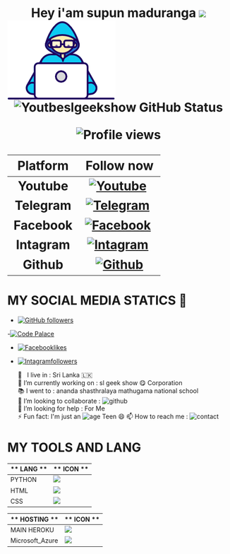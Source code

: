 
<h1 align="center">Hey i'am supun maduranga <img src="https://camo.githubusercontent.com/2c8b3670d933220ae3c023fa1d568682975cce3f10799d0d3ff5ecac394b4ee8/68747470733a2f2f6d656469612e67697068792e636f6d2f6d656469612f31326f75664342304d795a31476f2f67697068792e676966" width="50px">

<img align="left" src="https://github.com/RazorKenway/RazorKenway/raw/main/Developer.gif" style="max-width:50%;">



![Youtbeslgeekshow GitHub Status](https://github-readme-stats.vercel.app/api?username=youtubeslgeekshow&theme=dark&show_icons=true)

 ![Profile views](https://gpvc.arturio.dev/youtubeslgeekshow)


| **Platform** |  **Follow now**   |
|------------|---------------------|
|   Youtube   | [![Youtube](https://img.shields.io/badge/YouTube%20Channel-ff0000?style=flat&labelColor=224242&logoColor=white&for-the-badge&logo=youtube)](https://www.youtube.com/channel/UCvYfJcTr8RY72dIapzMqFQA?sub_confirmation=1)&nbsp; |
|  Telegram    | [![Telegram](https://img.shields.io/badge/slbotzone%20Team-003245?style=flat&labelColor=224242&logoColor=white&for-the-badge&logo=telegram)](https://t.me/slbotzone)&nbsp;|
|  Facebook  | [![Facebook](https://img.shields.io/badge/Follow%20me%20on%20Facebook-2533cf?style=flat&labelColor=224242&logoColor=white&for-the-badge&logo=facebook)](https://www.facebook.com/SL-Geek-Show-yt-103654258471929/)&nbsp;|
|  Intagram | [![Intagram](https://img.shields.io/badge/Follow%20me%20on%20Instagram-4d267a?style=style=flat&labelColor=224242&logoColor=white&for-the-badge&logo=instagram)](https://www.instagram.com/sl_geek_show/)&nbsp; |
| Github | [![Github](https://img.shields.io/badge/Github-000000?style=style=flat&labelColor=224242&logoColor=white&for-the-badge&logo=github)](https://github.com/youtubeslgeekshow) |



# MY SOCIAL MEDIA STATICS 👋 

- [![GitHub followers](https://img.shields.io/github/followers/youtubeslgeekshow.svg?style=social&label=Follow&maxAge=2592000)](https://github.com/youtubeslgeekshow?tab=followers)
 
-[![Code Palace](https://img.shields.io/youtube/channel/subscribers/UCvYfJcTr8RY72dIapzMqFQA?label=slgeekshow%20show&style=social)](https://www.youtube.com/c/SLGeeKShows/videos)
 
- [![Facebooklikes](https://img.shields.io/badge/Facebook%20Likes-2533cf?style=flat&labelColor=224242&logoColor=white&for-the-badge&logo=facebook)](https://socialblade.com/facebook/page/SL-Geek-Show-yt-103654258471929)
 
- [![Intagramfollowers](https://img.shields.io/badge/Instagram%20Followers-4d267a?style=style=flat&labelColor=224242&logoColor=white&for-the-badge&logo=instagram)](https://socialblade.com/instagram/user/sl_geek_show)

 
  🚶‍ &nbsp; I live in : Sri Lanka 🇱🇰  <br>
  🔭 I’m currently working on : sl geek show 😋 Corporation  <br>
  📚 I went to :  ananda shasthralaya mathugama national school <br>
  👯 I’m looking to collaborate : ![github](https://img.shields.io/badge/On-Github-black)  <br>
  🤔 I’m looking for help : For  Me  <br>
  ⚡ Fun fact: I'm just an ![age](https://img.shields.io/badge/Age-17-pink) Teen 😄
  📫 How to reach me : ![contact](https://img.shields.io/badge/Contact%20me-On%20Telegram-blue)
  

# MY TOOLS AND LANG

| ** LANG ** | ** ICON    ** |
|------------|-----------|
| PYTHON  | <a href="#"><img src="https://img.shields.io/badge/Python-14354C?style=for-the-badge&logo=python&logoColor=white"></a>|
|  HTML |<a href="#"><img src="https://img.shields.io/badge/HTML5-E34F26?style=for-the-badge&logo=html5&logoColor=white"></a> |
| CSS  | <a href="#"><img src="https://img.shields.io/badge/CSS3-1572B6?style=for-the-badge&logo=css3&logoColor=white"></a> |
 
 
| ** HOSTING ** | ** ICON ** |
|-------------|------------|
| MAIN HEROKU  |<a href="#"><img src="https://img.shields.io/badge/Heroku-430098?style=for-the-badge&logo=heroku&logoColor=white"></a>|
| Microsoft_Azure | <a href="#"><img src="https://img.shields.io/badge/Microsoft_Azure-0089D6?style=for-the-badge&logo=microsoft-azure&logoColor=white"></a> |


